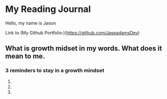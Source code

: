 # **My Reading Journal**

Hello, my name is Jason

Link to (My Github Portfolio:)(https://github.com/JaseadamsDev)

## What is growth midset in my words. What does it mean to me.

### 3 reminders to stay in a growth mindset

1.
2.
3.

